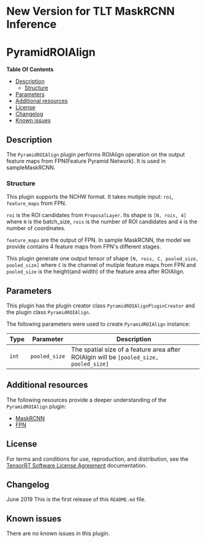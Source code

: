 # **New Version for TLT MaskRCNN Inference**

# PyramidROIAlign

**Table Of Contents**
- [Description](#description)
    * [Structure](#structure)
- [Parameters](#parameters)
- [Additional resources](#additional-resources)
- [License](#license)
- [Changelog](#changelog)
- [Known issues](#known-issues)

## Description

The `PyramidROIAlign` plugin performs ROIAlign operation on the output feature maps from FPN(Feature Pyramid Network). It is used in sampleMaskRCNN. 


### Structure

This plugin supports the NCHW format. It takes mutiple input: `roi`, `feature_maps` from FPN.

`roi` is the ROI candidates from `ProposalLayer`. Its shape is `[N, rois, 4]` where `N` is the batch_size, `rois` is the number of ROI candidates and `4` is the number of
coordinates.

`feature_maps` are the output of FPN. In sample MaskRCNN, the model we provide contains 4 feature maps from FPN's different stages.

This plugin generate one output tensor of shape `[N, rois, C, pooled_size, pooled_size]` where `C` is the channel of mutiple feature maps from FPN and `pooled_size` is the
height(and width) of the feature area after ROIAlign.

## Parameters

This plugin has the plugin creator class `PyramidROIAlignPluginCreator` and the plugin class `PyramidROIAlign`.
  
The following parameters were used to create `PyramidROIAlign` instance:

| Type             | Parameter                       | Description
|------------------|---------------------------------|--------------------------------------------------------
|`int`             |`pooled_size`                    | The spatial size of a feature area after ROIAlgin will be `[pooled_size, pooled_size]`  


## Additional resources

The following resources provide a deeper understanding of the `PyramidROIAlign` plugin:

- [MaskRCNN](https://github.com/matterport/Mask_RCNN)
- [FPN](https://arxiv.org/abs/1612.03144)


## License

For terms and conditions for use, reproduction, and distribution, see the [TensorRT Software License Agreement](https://docs.nvidia.com/deeplearning/sdk/tensorrt-sla/index.html) 
documentation.


## Changelog

June 2019
This is the first release of this `README.md` file.


## Known issues

There are no known issues in this plugin.
